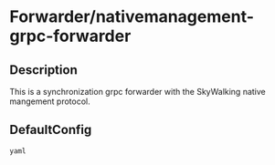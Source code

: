 # Forwarder/nativemanagement-grpc-forwarder
## Description
This is a synchronization grpc forwarder with the SkyWalking native mangement protocol.
## DefaultConfig
```yaml```

